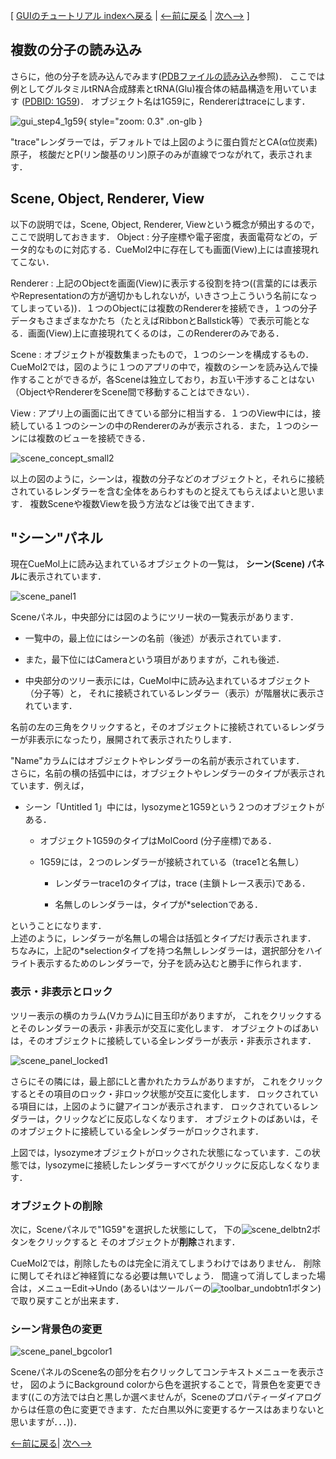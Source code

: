 [ [GUIのチュートリアル indexへ戻る](../../../Documents/GUIのチュートリアル(CueMol2)/) |
[&lt;--前に戻る](../../../Documents/GUIのチュートリアル(CueMol2)/Step2) |
[次へ--&gt;](../../../Documents/GUIのチュートリアル(CueMol2)/Step3) ]

## 複数の分子の読み込み

さらに，他の分子を読み込んでみます([PDBファイルの読み込み](../../../Documents/GUIのチュートリアル(CueMol2)/Step1)参照)．
ここでは例としてグルタミルtRNA合成酵素とtRNA(Glu)複合体の結晶構造を用いています
([PDBID: 1G59](http://www.rcsb.org/pdb/explore.do?structureId=1g59))．
オブジェクト名は1G59に，Rendererはtraceにします．


![gui_step4_1g59](../../../assets/images/Documents/GUIのチュートリアル(CueMol2)/Step2-1/gui_step4_1g59.png){ style="zoom: 0.3" .on-glb }


"trace"レンダラーでは，デフォルトでは上図のように蛋白質だとCA(α位炭素)原子，
核酸だとP(リン酸基のリン)原子のみが直線でつながれて，表示されます．

## Scene, Object, Renderer, View

以下の説明では，Scene, Object, Renderer, Viewという概念が頻出するので，
ここで説明しておきます．
Object
:   分子座標や電子密度，表面電荷などの，データ的なものに対応する．CueMol2中に存在しても画面(View)上には直接現れてこない．

Renderer
:   上記のObjectを画面(View)に表示する役割を持つ((言葉的には表示やRepresentationの方が適切かもしれないが，いきさつ上こういう名前になってしまっている))．１つのObjectには複数のRendererを接続でき，１つの分子データもさまざまなかたち（たとえばRibbonとBallstick等）で表示可能となる．画面(View)上に直接現れてくるのは，このRendererのみである．

Scene
:   オブジェクトが複数集まったもので，１つのシーンを構成するもの．CueMol2では，図のように１つのアプリの中で，複数のシーンを読み込んで操作することができるが，各Sceneは独立しており，お互い干渉することはない（ObjectやRendererをScene間で移動することはできない）．

View
:   アプリ上の画面に出てきている部分に相当する．１つのView中には，接続している１つのシーンの中のRendererのみが表示される．また，１つのシーンには複数のビューを接続できる．



![scene_concept_small2](../../../assets/images/Documents/GUIのチュートリアル(CueMol2)/Step2-1/scene_concept_small2.png)


以上の図のように，シーンは，複数の分子などのオブジェクトと，それらに接続されているレンダラーを含む全体をあらわすものと捉えてもらえばよいと思います．
複数Sceneや複数Viewを扱う方法などは後で出てきます．

## "シーン"パネル
現在CueMol上に読み込まれているオブジェクトの一覧は，
**シーン(Scene) パネル**に表示されています．


![scene_panel1](../../../assets/images/Documents/GUIのチュートリアル(CueMol2)/Step2-1/scene_panel1.png)


Sceneパネル，中央部分には図のようにツリー状の一覧表示があります．

-  一覧中の，最上位にはシーンの名前（後述）が表示されています．

-  また，最下位にはCameraという項目がありますが，これも後述．

-  中央部分のツリー表示には，CueMol中に読み込まれているオブジェクト（分子等）と，
それに接続されているレンダラー（表示）が階層状に表示されています．

名前の左の三角をクリックすると，そのオブジェクトに接続されているレンダラーが非表示になったり，展開されて表示されたりします．

"Name"カラムにはオブジェクトやレンダラーの名前が表示されています．<br />
さらに，名前の横の括弧中には，オブジェクトやレンダラーのタイプが表示されています．例えば，

-  シーン「Untitled 1」中には，lysozymeと1G59という２つのオブジェクトがある．

    -  オブジェクト1G59のタイプはMolCoord (分子座標)である．

    -  1G59には，２つのレンダラーが接続されている（trace1と名無し）

        -  レンダラーtrace1のタイプは，trace (主鎖トレース表示)である．

        -  名無しのレンダラーは，タイプが*selectionである．

ということになります．<br />
上述のように，レンダラーが名無しの場合は括弧とタイプだけ表示されます．<br />
ちなみに，上記の*selectionタイプを持つ名無しレンダラーは，選択部分をハイライト表示するためのレンダラーで，分子を読み込むと勝手に作られます．

### 表示・非表示とロック
ツリー表示の横のカラム(Vカラム)に目玉印がありますが，
これをクリックするとそのレンダラーの表示・非表示が交互に変化します．
オブジェクトのばあいは，そのオブジェクトに接続している全レンダラーが表示・非表示されます．


![scene_panel_locked1](../../../assets/images/Documents/GUIのチュートリアル(CueMol2)/Step2-1/scene_panel_locked1.png)

さらにその隣には，最上部にLと書かれたカラムがありますが，
これをクリックするとその項目のロック・非ロック状態が交互に変化します．
ロックされている項目には，上図のように鍵アイコンが表示されます．
ロックされているレンダラーは，クリックなどに反応しなくなります．
オブジェクトのばあいは，そのオブジェクトに接続している全レンダラーがロックされます．

上図では，lysozymeオブジェクトがロックされた状態になっています．この状態では，lysozymeに接続したレンダラーすべてがクリックに反応しなくなります．


### オブジェクトの削除

次に，Sceneパネルで"1G59"を選択した状態にして，
下の![scene_delbtn2](../../../assets/images/Documents/GUIのチュートリアル(CueMol2)/Step2-1/scene_delbtn2.png)ボタンをクリックすると
そのオブジェクトが**削除**されます．

CueMol2では，削除したものは完全に消えてしまうわけではありません．
削除に関してそれほど神経質になる必要は無いでしょう．
間違って消してしまった場合は，メニューEdit→Undo
(あるいはツールバーの![toolbar_undobtn1](../../../assets/images/Documents/GUIのチュートリアル(CueMol2)/Step2-1/toolbar_undobtn1.png)ボタン)
で取り戻すことが出来ます．

### シーン背景色の変更

![scene_panel_bgcolor1](../../../assets/images/Documents/GUIのチュートリアル(CueMol2)/Step2-1/scene_panel_bgcolor1.png)

SceneパネルのScene名の部分を右クリックしてコンテキストメニューを表示させ，
図のようにBackground colorから色を選択することで，背景色を変更できます((この方法では白と黒しか選べませんが，Sceneのプロパティーダイアログからは任意の色に変更できます．ただ白黒以外に変更するケースはあまりないと思いますが．．．))．

[&lt;--前に戻る](../../../Documents/GUIのチュートリアル(CueMol2)/Step2)|
[次へ--&gt;](../../../Documents/GUIのチュートリアル(CueMol2)/Step3)
